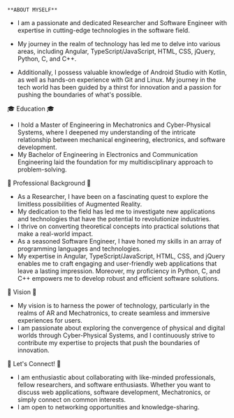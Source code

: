                                                                       **ABOUT MYSELF**

- I am a passionate and dedicated Researcher and Software Engineer with expertise in cutting-edge technologies in the software field. 
- My journey in the realm of technology has led me to delve into various areas, including Angular, TypeScript/JavaScript, HTML, CSS, jQuery, Python, C, and C++.

- Additionally, I possess valuable knowledge of Android Studio with Kotlin, as well as hands-on experience with Git and Linux. My journey in the tech world has been guided by a thirst for innovation and a passion for pushing the boundaries of what's possible.

🎓 Education 🎓

- I hold a Master of Engineering in Mechatronics and Cyber-Physical Systems, where I deepened my understanding of the intricate relationship between mechanical engineering, electronics, and software development. 
- My Bachelor of Engineering in Electronics and Communication Engineering laid the foundation for my multidisciplinary approach to problem-solving.

💼 Professional Background 💼

- As a Researcher, I have been on a fascinating quest to explore the limitless possibilities of Augmented Reality. 
- My dedication to the field has led me to investigate new applications and technologies that have the potential to revolutionize industries. 
- I thrive on converting theoretical concepts into practical solutions that make a real-world impact.
- As a seasoned Software Engineer, I have honed my skills in an array of programming languages and technologies.
- My expertise in Angular, TypeScript/JavaScript, HTML, CSS, and jQuery enables me to craft engaging and user-friendly web applications that leave a lasting impression. Moreover, my proficiency in Python, C, and C++ empowers me to develop robust and efficient software solutions.

🌟 Vision 🌟

- My vision is to harness the power of technology, particularly in the realms of AR and Mechatronics, to create seamless and immersive experiences for users.
- I am passionate about exploring the convergence of physical and digital worlds through Cyber-Physical Systems, and I continuously strive to contribute my expertise to projects that push the boundaries of innovation.

🤝 Let's Connect! 🤝

- I am enthusiastic about collaborating with like-minded professionals, fellow researchers, and software enthusiasts. Whether you want to discuss web applications, software development, Mechatronics, or simply connect on common interests.
- I am open to networking opportunities and knowledge-sharing.
